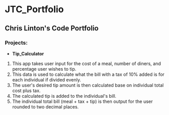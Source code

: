# JTC_Portfolio

## **Chris Linton's Code Portfolio**

### Projects:

- **Tip_Calculator**
1. This app takes user input for the cost of a meal, number of diners, and percentage user wishes to tip.
2. This data is used to calculate what the bill with a tax of 10% added is for each individual if divided evenly.
3. The user's desired tip amount is then calculated base on individual total cost plus tax.
4. The calculated tip is added to the individual's bill.
5. The individual total bill (meal + tax + tip) is then output for the user rounded to two decimal places.

